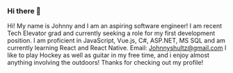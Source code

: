 ### Hi there 👋

<!--
**jshultz12/jshultz12** is a ✨ _special_ ✨ repository because its `README.md` (this file) appears on your GitHub profile.

Here are some ideas to get you started:

- 🔭 I’m currently working on ...
- 🌱 I’m currently learning ...
- 👯 I’m looking to collaborate on ...
- 🤔 I’m looking for help with ...
- 💬 Ask me about ...
- 📫 How to reach me: ...
- 😄 Pronouns: ...
- ⚡ Fun fact: ...
-->

Hi! My name is Johnny and I am an aspiring software engineer!
I am recent Tech Elevator grad and currently seeking a role for my first development position.
I am proficient in JavaScript, Vue.js, C#, ASP.NET, MS SQL and am currently learning React and React Native.
Email: Johnnyshultz@gmail.com
I like to play Hockey as well as guitar in my free time, and i enjoy almost anything involving the outdoors! Thanks for checking out my profile!
